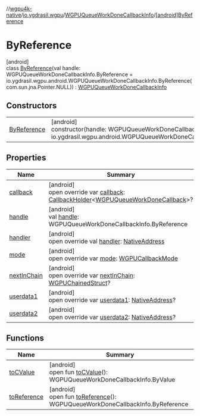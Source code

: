 //[wgpu4k-native](../../../../index.md)/[io.ygdrasil.wgpu](../../index.md)/[WGPUQueueWorkDoneCallbackInfo](../index.md)/[[android]ByReference](index.md)

# ByReference

[android]\
class [ByReference](index.md)(val handle: WGPUQueueWorkDoneCallbackInfo.ByReference = io.ygdrasil.wgpu.android.WGPUQueueWorkDoneCallbackInfo.ByReference(com.sun.jna.Pointer.NULL)) : [WGPUQueueWorkDoneCallbackInfo](../index.md)

## Constructors

| | |
|---|---|
| [ByReference](-by-reference.md) | [android]<br>constructor(handle: WGPUQueueWorkDoneCallbackInfo.ByReference = io.ygdrasil.wgpu.android.WGPUQueueWorkDoneCallbackInfo.ByReference(com.sun.jna.Pointer.NULL)) |

## Properties

| Name | Summary |
|---|---|
| [callback](callback.md) | [android]<br>open override var [callback](callback.md): [CallbackHolder](../../../ffi/-callback-holder/index.md)&lt;[WGPUQueueWorkDoneCallback](../../-w-g-p-u-queue-work-done-callback/index.md)&gt;? |
| [handle](handle.md) | [android]<br>val [handle](handle.md): WGPUQueueWorkDoneCallbackInfo.ByReference |
| [handler](handler.md) | [android]<br>open override val [handler](handler.md): [NativeAddress](../../../ffi/-native-address/index.md) |
| [mode](mode.md) | [android]<br>open override var [mode](mode.md): [WGPUCallbackMode](../../-w-g-p-u-callback-mode/index.md) |
| [nextInChain](next-in-chain.md) | [android]<br>open override var [nextInChain](next-in-chain.md): [WGPUChainedStruct](../../-w-g-p-u-chained-struct/index.md)? |
| [userdata1](userdata1.md) | [android]<br>open override var [userdata1](userdata1.md): [NativeAddress](../../../ffi/-native-address/index.md)? |
| [userdata2](userdata2.md) | [android]<br>open override var [userdata2](userdata2.md): [NativeAddress](../../../ffi/-native-address/index.md)? |

## Functions

| Name | Summary |
|---|---|
| [toCValue](../[android]to-c-value.md) | [android]<br>open fun [toCValue](../[android]to-c-value.md)(): WGPUQueueWorkDoneCallbackInfo.ByValue |
| [toReference](../to-reference.md) | [android]<br>open fun [toReference](../to-reference.md)(): WGPUQueueWorkDoneCallbackInfo.ByReference |